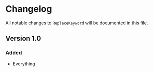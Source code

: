 # Changelog

All notable changes to `ReplaceKeyword` will be documented in this file.

## Version 1.0

### Added
- Everything
